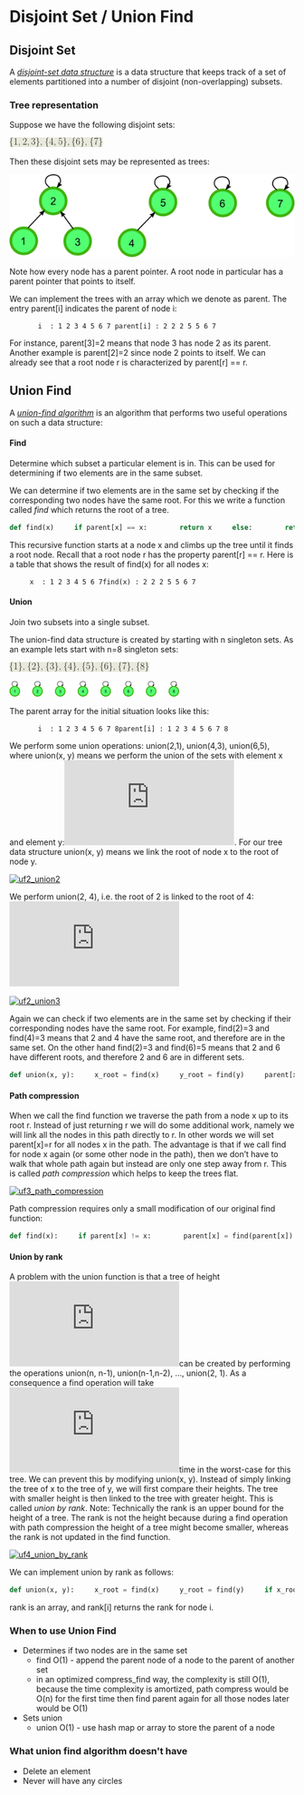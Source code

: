 # Disjoint Set / Union Find

## Disjoint Set

A [_disjoint-set data structure_](http://en.wikipedia.org/wiki/Disjoint-set_data_structure) is a data structure that keeps track of a set of elements partitioned into a number of disjoint \(non-overlapping\) subsets. 

### **Tree representation**

Suppose we have the following disjoint sets:

![Disjoint Set](../.gitbook/assets/image%20%286%29.png)

Then these disjoint sets may be represented as trees:

![Disjoint Set Tree Representations](../.gitbook/assets/image%20%284%29.png)

Note how every node has a parent pointer. A root node in particular has a parent pointer that points to itself.

We can implement the trees with an array which we denote as parent. The entry parent\[i\] indicates the parent of node i:

```text
       i  : 1 2 3 4 5 6 7 parent[i] : 2 2 2 5 5 6 7 
```

For instance, parent\[3\]=2 means that node 3 has node 2 as its parent. Another example is parent\[2\]=2 since node 2 points to itself. We can already see that a root node r is characterized by parent\[r\] == r.

## Union Find

A [_union-find algorithm_](http://en.wikipedia.org/wiki/Disjoint-set_data_structure) is an algorithm that performs two useful operations on such a data structure:

#### Find

Determine which subset a particular element is in. This can be used for determining if two elements are in the same subset.

We can determine if two elements are in the same set by checking if the corresponding two nodes have the same root. For this we write a function called _find_ which returns the root of a tree.

```python
def find(x)     if parent[x] == x:        return x     else:        return find(parent[x])
```

This recursive function starts at a node x and climbs up the tree until it finds a root node. Recall that a root node r has the property parent\[r\] == r. Here is a table that shows the result of find\(x\) for all nodes x:

```text
     x  : 1 2 3 4 5 6 7find(x) : 2 2 2 5 5 6 7
```

#### Union

Join two subsets into a single subset.

The union-find data structure is created by starting with n singleton sets. As an example lets start with n=8 singleton sets:

![](../.gitbook/assets/image%20%285%29.png)

![](../.gitbook/assets/image%20%281%29.png)

The parent array for the initial situation looks like this:

```text
       i  : 1 2 3 4 5 6 7 8parent[i] : 1 2 3 4 5 6 7 8
```

We perform some union operations: union\(2,1\), union\(4,3\), union\(6,5\), where union\(x, y\) means we perform the union of the sets with element x and element y:![\{1,2\}, \{3,4\}, \{5,6\}, \{7\}, \{8\}](https://s0.wp.com/latex.php?latex=%5C%7B1%2C2%5C%7D%2C+%5C%7B3%2C4%5C%7D%2C+%5C%7B5%2C6%5C%7D%2C+%5C%7B7%5C%7D%2C+%5C%7B8%5C%7D&bg=e9e9dc&fg=333333&s=0). For our tree data structure union\(x, y\) means we link the root of node x to the root of node y.

[![uf2\_union2](https://algocoding.files.wordpress.com/2014/09/uf2_union2.png?w=600&h=106)](https://algocoding.files.wordpress.com/2014/09/uf2_union2.png)

We perform union\(2, 4\), i.e. the root of 2 is linked to the root of 4:  
![\{1,2,3,4\}, \{5,6\}, \{7\}, \{8\}](https://s0.wp.com/latex.php?latex=%5C%7B1%2C2%2C3%2C4%5C%7D%2C+%5C%7B5%2C6%5C%7D%2C+%5C%7B7%5C%7D%2C+%5C%7B8%5C%7D&bg=e9e9dc&fg=333333&s=0)

[![uf2\_union3](https://algocoding.files.wordpress.com/2014/09/uf2_union3.png?w=600&h=159)](https://algocoding.files.wordpress.com/2014/09/uf2_union3.png)

Again we can check if two elements are in the same set by checking if their corresponding nodes have the same root. For example, find\(2\)=3 and find\(4\)=3 means that 2 and 4 have the same root, and therefore are in the same set. On the other hand find\(2\)=3 and find\(6\)=5 means that 2 and 6 have different roots, and therefore 2 and 6 are in different sets.

```python
def union(x, y):     x_root = find(x)     y_root = find(y)     parent[x_root] = y_root
```

#### **Path compression**

When we call the find function we traverse the path from a node x up to its root r. Instead of just returning r we will do some additional work, namely we will link all the nodes in this path directly to r. In other words we will set parent\[x\]=r for all nodes x in the path. The advantage is that if we call find for node x again \(or some other node in the path\), then we don’t have to walk that whole path again but instead are only one step away from r. This is called _path compression_ which helps to keep the trees flat.

[![uf3\_path\_compression](https://algocoding.files.wordpress.com/2014/09/uf3_path_compression.png?w=600&h=267)](https://algocoding.files.wordpress.com/2014/09/uf3_path_compression.png)

Path compression requires only a small modification of our original find function:

```python
def find(x):     if parent[x] != x:        parent[x] = find(parent[x])     return parent[x]
```

#### **Union by rank**

A problem with the union function is that a tree of height![\theta\(n\)](https://s0.wp.com/latex.php?latex=%5Ctheta%28n%29&bg=e9e9dc&fg=333333&s=0)can be created by performing the operations union\(n, n-1\), union\(n-1,n-2\), …, union\(2, 1\). As a consequence a find operation will take![\theta\(n\)](https://s0.wp.com/latex.php?latex=%5Ctheta%28n%29&bg=e9e9dc&fg=333333&s=0)time in the worst-case for this tree. We can prevent this by modifying union\(x, y\). Instead of simply linking the tree of x to the tree of y, we will first compare their heights. The tree with smaller height is then linked to the tree with greater height. This is called _union by rank_. Note: Technically the rank is an upper bound for the height of a tree. The rank is not the height because during a find operation with path compression the height of a tree might become smaller, whereas the rank is not updated in the find function.

[![uf4\_union\_by\_rank](https://algocoding.files.wordpress.com/2014/09/uf4_union_by_rank.png?w=600&h=458)](https://algocoding.files.wordpress.com/2014/09/uf4_union_by_rank.png)

We can implement union by rank as follows:

```python
def union(x, y):     x_root = find(x)     y_root = find(y)     if x_root == y_root:         return     if rank[x_root] > rank[y_root]:         parent[y_root] = x_root     else:         parent[x_root] = y_root         if rank[x_root] == rank[y_root]:             rank[y_root] = rank[y_root] + 1
```

rank is an array, and rank\[i\] returns the rank for node i.

### When to use Union Find

* Determines if two nodes are in the same set
  * find O\(1\) - append the parent node of a node to the parent of another set
  * in an optimized compress\_find way, the complexity is still O\(1\), because the time complexity is amortized, path compress would be O\(n\) for the first time then find parent again for all those nodes later would be O\(1\)
* Sets union
  * union O\(1\) - use hash map or array to store the parent of a node

### What union find algorithm doesn't have

* Delete an element
* Never will have any circles

